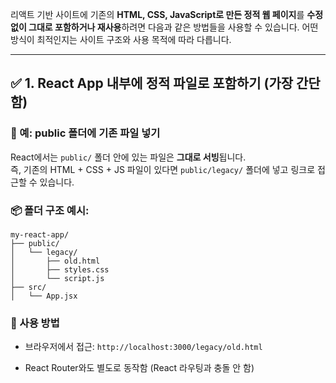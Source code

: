 리액트 기반 사이트에 기존의 **HTML, CSS, JavaScript로 만든 정적 웹 페이지**를 **수정 없이 그대로 포함하거나 재사용**하려면 다음과 같은 방법들을 사용할 수 있습니다. 어떤 방식이 최적인지는 사이트 구조와 사용 목적에 따라 다릅니다.

---

## ✅ 1. **React App 내부에 정적 파일로 포함하기 (가장 간단함)**

### 📁 예: public 폴더에 기존 파일 넣기

React에서는 `public/` 폴더 안에 있는 파일은 **그대로 서빙**됩니다.  
즉, 기존의 HTML + CSS + JS 파일이 있다면 `public/legacy/` 폴더에 넣고 링크로 접근할 수 있습니다.

### 📦 폴더 구조 예시:

```pgsql
my-react-app/
├── public/
│   └── legacy/
│       ├── old.html
│       ├── styles.css
│       └── script.js
├── src/
│   └── App.jsx
```
### 🔗 사용 방법

- 브라우저에서 접근: `http://localhost:3000/legacy/old.html`
    
- React Router와도 별도로 동작함 (React 라우팅과 충돌 안 함)